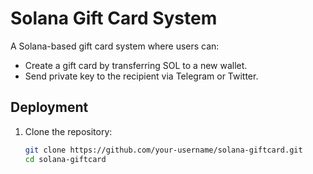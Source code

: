 # Solana Gift Card System

A Solana-based gift card system where users can:
- Create a gift card by transferring SOL to a new wallet.
- Send private key to the recipient via Telegram or Twitter.

## Deployment

1. Clone the repository:
   ```bash
   git clone https://github.com/your-username/solana-giftcard.git
   cd solana-giftcard
